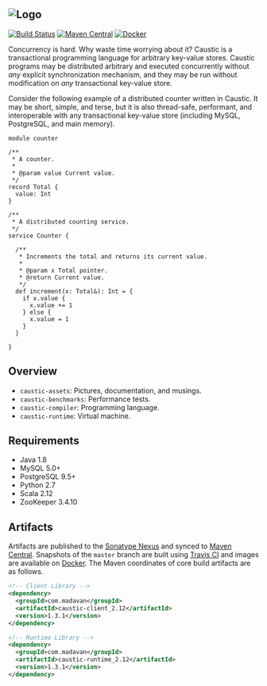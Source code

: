 ![Logo](https://github.com/ashwin153/caustic/blob/master/caustic-assets/images/logo.png)
---
[![Build Status](https://travis-ci.org/ashwin153/caustic.svg?branch=master)][3]
[![Maven Central](https://img.shields.io/maven-central/v/com.madavan/caustic-runtime_2.12.svg)][2]
[![Docker](https://img.shields.io/docker/build/ashwin153/caustic.svg)][4]

Concurrency is hard. Why waste time worrying about it? Caustic is a transactional programming
language for arbitrary key-value stores. Caustic programs may be distributed arbitrary and
executed concurrently without *any* explicit synchronization mechanism, and they may be run
without modification on *any* transactional key-value store.

Consider the following example of a distributed counter written in Caustic. It may be short,
simple, and terse, but it is also thread-safe, performant, and interoperable with any 
transactional key-value store (including MySQL, PostgreSQL, and main memory).

```
module counter

/**
 * A counter.
 *
 * @param value Current value.
 */
record Total {
  value: Int
}

/**
 * A distributed counting service.
 */
service Counter {

  /**
   * Increments the total and returns its current value.
   *
   * @param x Total pointer.
   * @return Current value.
   */
  def increment(x: Total&): Int = {
    if x.value {
      x.value += 1
    } else {
      x.value = 1
    }
  }

}
```

## Overview
- ```caustic-assets```: Pictures, documentation, and musings.
- ```caustic-benchmarks```: Performance tests.
- ```caustic-compiler```: Programming language.
- ```caustic-runtime```: Virtual machine.

## Requirements
- Java 1.8
- MySQL 5.0+
- PostgreSQL 9.5+
- Python 2.7
- Scala 2.12
- ZooKeeper 3.4.10

## Artifacts
Artifacts are published to the [Sonatype Nexus][1] and synced to 
[Maven Central][2]. Snapshots of the ```master``` branch are built using [Travis CI][3] and images
are available on [Docker][4]. The Maven coordinates of core build artifacts are as follows.

```xml
<!-- Client Library -->
<dependency>
  <groupId>com.madavan</groupId>
  <artifactId>caustic-client_2.12</artifactId>
  <version>1.3.1</version>
</dependency>

<!-- Runtime Library -->
<dependency>
  <groupId>com.madavan</groupId>
  <artifactId>caustic-runtime_2.12</artifactId>
  <version>1.3.1</version>
</dependency>
```

[1]: https://oss.sonatype.org/index.html#nexus-search;quick~com.madavan
[2]: https://search.maven.org/#search%7Cga%7C1%7Cg%3A%22com.madavan%22
[3]: https://travis-ci.org/ashwin153/caustic
[4]: https://hub.docker.com/r/ashwin153/caustic/
[5]: https://github.com/ashwin153/caustic/blob/master/caustic-assets/images/logo.png
